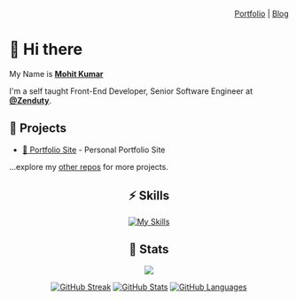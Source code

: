 <div align="right">

[Portfolio](https://skyhit.vercel.app) | [Blog](https://skyhit.vercel.app/blog)

</div>

# 👋 Hi there 

My Name is [**Mohit Kumar**](https://skyhit.vercel.app)
  
I'm a self taught Front-End Developer, Senior Software Engineer at [**@Zenduty**](https://github.com/moh-hit).

## 🚧 Projects

- [👀 Portfolio Site](https://skyhit.vercel.app) - Personal Portfolio Site

...explore my [other repos](https://github.com/moh-hit?tab=repositories) for more projects.

<div align="center">

## ⚡️ Skills

[![My Skills](https://skillicons.dev/icons?i=js,ts,reactvite,nextjs,gatsby,html,css,sass,md,tailwind,git,github,vscode,figma,sentry,go)](https://skillicons.dev)

</div>

<div align="center">

## 🔖 Stats

[![](https://komarev.com/ghpvc/?username=moh-hit&style=flat-square&color=C691E9)](https://github.com/antonkomarev/github-profile-views-counter)

[![GitHub Streak](https://github-readme-streak-stats.herokuapp.com?user=moh-hit&theme=material-palenight&hide_border=true)](https://git.io/streak-stats)
[![GitHub Stats](https://github-readme-stats.vercel.app/api?username=moh-hit&show_icons=true&hide_border=true&theme=material-palenight&count_private=true)](https://github.com/anuraghazra/github-readme-stats)
[![GitHub Languages](https://github-readme-stats.vercel.app/api/top-langs/?&username=moh-hit&layout=compact&hide_border=true&langs_count=8&theme=material-palenight)](https://github.com/anuraghazra/github-readme-stats)

</div>
<!--
**moh-hit/moh-hit** is a ✨ _special_ ✨ repository because its `README.md` (this file) appears on your GitHub profile.

Here are some ideas to get you started:

- 🔭 I’m currently working on ...
- 🌱 I’m currently learning ...
- 👯 I’m looking to collaborate on ...
- 🤔 I’m looking for help with ...
- 💬 Ask me about ...
- 📫 How to reach me: ...
- 😄 Pronouns: ...
- ⚡ Fun fact: ...
  -->
